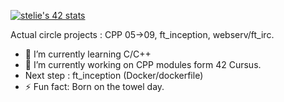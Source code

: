 <!--
**krozis/KroziS** is a ✨ _special_ ✨ repository because its `README.md` (this file) appears on your GitHub profile.

Here are some ideas to get you started:


-->

 
[![stelie's 42 stats](https://badge42.vercel.app/api/v2/clb69o0ow00060fmo8rgb8exn/stats?cursusId=21&coalitionId=46)](https://github.com/JaeSeoKim/badge42)

Actual circle projects : CPP 05->09, ft_inception, webserv/ft_irc.

- 🌱 I’m currently learning C/C++
- 🔭 I’m currently working on CPP modules form 42 Cursus.
- Next step : ft_inception (Docker/dockerfile)
- ⚡ Fun fact: Born on the towel day.
